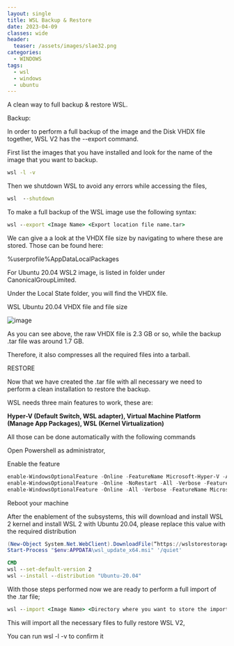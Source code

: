 ```yaml
---
layout: single
title: WSL Backup & Restore
date: 2023-04-09
classes: wide
header:
  teaser: /assets/images/slae32.png
categories:
  - WINDOWS
tags:
  - wsl
  - windows
  - ubuntu
---
```

A clean way to full backup & restore WSL.

Backup:

In order to perform a full backup of the image and the Disk VHDX file together, WSL V2 has the --export  command.

First list the images that you have installed and look for the name of the image that you want to backup.

```bat
wsl -l -v
```

Then we shutdown WSL to avoid any errors while accessing the files,
```bat
wsl  --shutdown
```

To make a full backup of the WSL image use the following syntax:
```bat
wsl --export <Image Name> <Export location file name.tar>
```
 
We can give a a look at the VHDX file size by navigating to where these are stored. 
Those can be found here:

%userprofile%AppDataLocalPackages

For Ubuntu 20.04 WSL2 image,  is listed in folder under CanonicalGroupLimited.

Under the Local State folder, you will find the VHDX file.

WSL Ubuntu 20.04 VHDX file and file size

![image](https://user-images.githubusercontent.com/78656150/230788972-b64514e8-8c8c-48bb-ae29-635ee69ac5c9.png)

As you can see above, the raw VHDX file is 2.3 GB or so, while the backup .tar file was around 1.7 GB. 

Therefore, it also compresses all the required files into a tarball.

RESTORE

Now that we have created the .tar file with all necessary we need to perform a clean installation to restore the backup.

WSL needs three main features to work, these are:

**Hyper-V (Default Switch, WSL adapter), Virtual Machine Platform (Manage App Packages), WSL (Kernel Virtualization)**
 
All those can be done automatically with the following commands

Open Powershell as administrator,

Enable the feature
```powershell
enable-WindowsOptionalFeature -Online -FeatureName Microsoft-Hyper-V -All
enable-WindowsOptionalFeature -Online -NoRestart -All -Verbose -FeatureName VirtualMachinePlatform
enable-WindowsOptionalFeature -Online -All -Verbose -FeatureName Microsoft-Windows-Subsystem-Linux
```
 
Reboot your machine

After the enablement of the subsystems, this will download and install WSL 2 kernel and install WSL 2 with Ubuntu 20.04, please replace this value with the required distribution

```powershell
(New-Object System.Net.WebClient).DownloadFile(“https://wslstorestorage.blob.core.windows.net/wslblob/wsl_update_x64.msi”,"$env:APPDATA\wsl_update_x64.msi")
Start-Process "$env:APPDATA\wsl_update_x64.msi" '/quiet'
```

```cmd
CMD
wsl --set-default-version 2
wsl --install --distribution "Ubuntu-20.04"
```
 
With those steps performed now we are ready to perform a full import of the .tar file;

```cmd
wsl --import <Image Name> <Directory where you want to store the imported image> <Directory where the exported .tar file exists>
```

This will import all the necessary files to fully restore WSL V2,

You can run wsl  -l -v to confirm it
